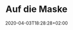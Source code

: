 ---
title: Auf die Maske
date: 2020-04-03T18:28:28+02:00
draft: false
description: 

header:
  description: Auf die <span class="text">Maske!</span>
  images:
    - /uploads/masken/11.jpg
    - /uploads/masken/12.jpg
    - /uploads/masken/2.jpg
    - /uploads/masken/6.jpg
    - /uploads/masken/5.jpg
    - /uploads/masken/3-h.jpg
    - /uploads/masken/produktion-1.jpg
    - /uploads/masken/produktion-2.jpg

modules:
  - partial: text-groups
    params:
      - name: 100% Baumwolle - waschbar bei 90 Grad
        description:
          Die Masken bestehen aus 100% Baumwollstoff und können somit bei 90 Grad in der Maschine gewaschen oder mindestes 5 Minuten in einem Topf ausgekocht werde. 
      - name: Austauschbares Filtermaterial
        description:
          In die Lasche im Inneren der Maske kann nach Bedarf zusätzliches Filtermaterial (z.B. Lagen elektrostatischen Materials, Elekret, o.ä.) eingeschoben werden.
      - name: Perfekte Passform
        description:
          An der oberen Kante ist ein Nasenbügel mitgefasst um die Maske optimal an die Gesichtsform anzupassen.
          Die Passform kann durch den Knoten am Gummiband individuell reguliert weden.
  - partial: order
  - partial: photos
    params:
      -
        image:
          url: /uploads/masken/11.jpg
          alt: 
      -
        class: short-col
        image:
          url: /uploads/masken/3.jpg
          alt: 
          media: "(max-width: 46.25em)"
      -
        class: wide-col
        image:
          url: /uploads/masken/2.jpg
          alt: 
      -
        class: wide-col
        image:
          url: /uploads/masken/5.jpg
          alt: 
      -
        class: short-col
        image:
          url: /uploads/masken/10.jpg
          alt: 
      -
        image:
          url: /uploads/masken/1.jpg
          alt: 
---